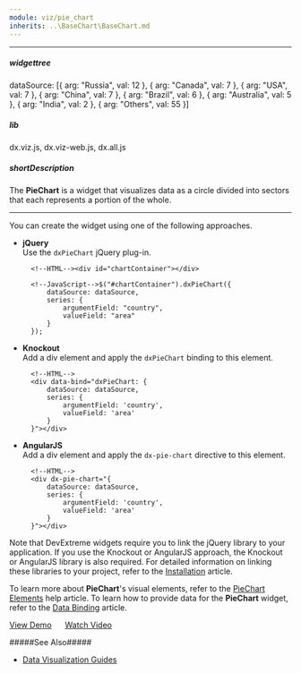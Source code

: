 ```yaml
---
module: viz/pie_chart
inherits: ..\BaseChart\BaseChart.md
---
```

---
##### widgettree
dataSource: [{
    arg: "Russia",
    val: 12
}, {
    arg: "Canada",
    val: 7
}, {
    arg: "USA",
    val: 7
}, {
    arg: "China",
    val: 7
}, {
    arg: "Brazil",
    val: 6
}, {
    arg: "Australia",
    val: 5
}, {
    arg: "India",
    val: 2
}, {
    arg: "Others",
    val: 55
}]

##### lib
dx.viz.js, dx.viz-web.js, dx.all.js

##### shortDescription
The **PieChart** is a widget that visualizes data as a circle divided into sectors that each represents a portion of the whole.

---
You can create the widget using one of the following approaches.

- **jQuery**  
 Use the `dxPieChart` jQuery plug-in.

        <!--HTML--><div id="chartContainer"></div>

    <!---->

        <!--JavaScript-->$("#chartContainer").dxPieChart({
			dataSource: dataSource,
			series: {
				argumentField: "country",
				valueField: "area"
			}
		});

- **Knockout**  
 Add a div element and apply the `dxPieChart` binding to this element.

        <!--HTML-->
        <div data-bind="dxPieChart: {
			dataSource: dataSource,
			series: {
				argumentField: 'country',
				valueField: 'area'
			}
        }"></div>

- **AngularJS**  
 Add a div element and apply the `dx-pie-chart` directive to this element.

        <!--HTML-->
        <div dx-pie-chart="{
			dataSource: dataSource,
			series: {
				argumentField: 'country',
				valueField: 'area'
			}
        }"></div>

Note that DevExtreme widgets require you to link the jQuery library to your application. If you use the Knockout or AngularJS approach, the Knockout or AngularJS library is also required. For detailed information on linking these libraries to your project, refer to the [Installation](/concepts/20%20Data%20Visualization/05%20Basics/01%20Installation '/Documentation/Guide/Data_Visualization/Basics/Installation/') article.

To learn more about **PieChart**'s visual elements, refer to the <a href="/Documentation/16_1/Guide/Data_Visualization/Charts/PieChart_Elements">PieChart Elements</a> help article. To learn how to provide data for the **PieChart** widget, refer to the <a href="/Documentation/16_1/Guide/Data_Visualization/Charts/Data_Binding">Data Binding</a> article.

<a href="http://js.devexpress.com/Demos/WidgetsGallery/#demo/chartschartspieseriespie/" class="button orange small fix-width-155" style="margin-right: 20px;" target="_blank">View Demo</a>
<a href="http://www.youtube.com/watch?v=qYkkyOzR9jc&index=14&list=PL8h4jt35t1wjGvgflbHEH_e3b23AA30-z" class="button orange small fix-width-155" style="margin-right: 20px;" target="_blank">Watch Video</a>

#####See Also#####
- [Data Visualization Guides](/Documentation/Howto#datavisualization)